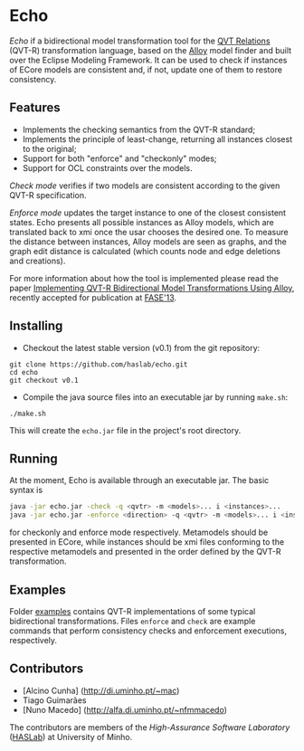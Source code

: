 # Echo

*Echo* if a bidirectional model transformation tool for the [QVT Relations](http://www.omg.org/spec/QVT/1.1/) (QVT-R) transformation language, based on the [Alloy](http://alloy.mit.edu) model finder and built over the Eclipse Modeling Framework.
It can be used to check if instances of ECore models are consistent and, if not, update one of them to restore consistency. 

## Features

* Implements the checking semantics from the QVT-R standard;
* Implements the principle of least-change, returning all instances closest to the original;
* Support for both "enforce" and "checkonly" modes;
* Support for OCL constraints over the models.

*Check mode* verifies if two models are consistent according to the given QVT-R specification.

*Enforce mode* updates the target instance to one of the closest consistent states. Echo presents all possible instances as Alloy models, which are translated back to xmi once the usar chooses the desired one. To measure the distance between instances, Alloy models are seen as graphs, and the graph edit distance is calculated (which counts node and edge deletions and creations).

For more information about how the tool is implemented please read the paper [Implementing QVT-R Bidirectional Model Transformations Using Alloy](http://www3.di.uminho.pt/~mac/Publications/fase13.pdf), recently accepted for publication at [FASE'13](http://www.etaps.org/2013/fase13).

## Installing

* Checkout the latest stable version (v0.1) from the git repository:

```
git clone https://github.com/haslab/echo.git
cd echo
git checkout v0.1
```
* Compile the java source files into an executable jar by running `make.sh`:

```
./make.sh
```
This will create the `echo.jar` file in the project's root directory.

## Running

At the moment, Echo is available through an executable jar. The basic syntax is
```sh
java -jar echo.jar -check -q <qvtr> -m <models>... i <instances>...
java -jar echo.jar -enforce <direction> -q <qvtr> -m <models>... i <instances>...
```
for checkonly and enforce mode respectively. Metamodels should be presented in ECore, while instances should be xmi files conforming to the respective metamodels and presented in the order defined by the QVT-R transformation.

## Examples

Folder [examples](examples) contains QVT-R implementations of some typical bidirectional transformations. Files `enforce` and `check` are example commands that perform consistency checks and enforcement executions, respectively.

## Contributors
* [Alcino Cunha] (http://di.uminho.pt/~mac)
* Tiago Guimarães 
* [Nuno Macedo] (http://alfa.di.uminho.pt/~nfmmacedo)

The contributors are members of the *High-Assurance Software Laboratory* ([HASLab](haslab.di.uminho.pt)) at University of Minho.
